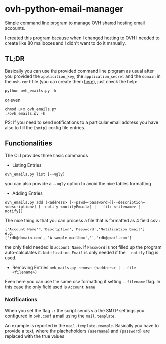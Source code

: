 # ovh-python-email-manager
Simple command line program to manage OVH shared hosting email accounts.

I created this program because when I changed hosting to OVH I needed to create like 80 mailboxes and I didn't want to do it manually. 

## TL;DR
Basically you can use the provided command line program as usual after you provided the `application_key`, the `application_secret` and the `domain` in the `ovh.conf` file (you can create them [here](https://api.ovh.com/g934.first_step_with_api)), just check the help:

```
python ovh_emails.py -h
```
or even 
```
chmod u+x ovh_emails.py
./ovh_emails.py -h
```
PS: If you need to send notifications to a particular email address you have also to fill the `[smtp]` config file entries.

## Functionalities

The CLI provides three basic commands
- Listing Entries
```
ovh_emails.py list [--ugly]
```
you can also provide a `--ugly` option to avoid the nice tables formatting

- Adding Entries 
```
ovh_emails.py add (<address> [--pswd=<password>][--description=<description>] [--notify <notifyEmail>] | --file <filename> [--notify]) 
```
The nice thing is that you can process a file that is formatted as 4 field csv :
``` 
['Account Name'*,'Description','Password','Notification Email'] 
e.g.
['rdb@domain.com', 'A sample mailbox','','rdb@gmail.com']
```
the only field needed is `Account Name`. If `Password` is not filled up the program auto-calculates it. `Notification Email` is only needed if the `--notify` flag is used.

- Removing Entries
```ovh_mails.py remove (<address> | --file <filename>)```

Even here you can use the same csv formatting if setting `--filename` flag. In this case the only field used is `Account Name`

### Notifications

When you set the flag `-n` the script sends via the SMTP settings you configured in `ovh.conf` a mail using the `mail.template`.

An example is reported in the `mail.template.example`. Basically you have to provide a text, where the placheholders `{username}` and `{password}` are replaced with the true values
